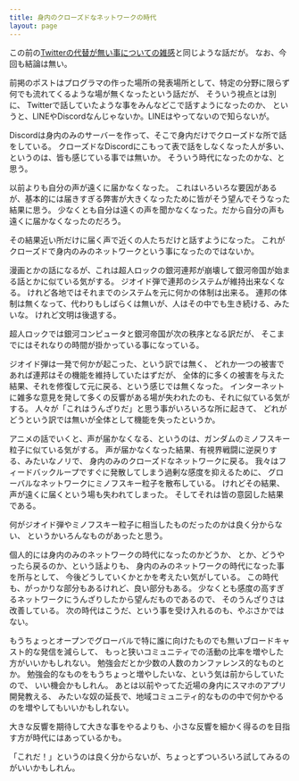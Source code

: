```yaml
---
title: 身内のクローズドなネットワークの時代
layout: page
---
```

この前の[Twitterの代替が無い事についての雑感](https://karino2.github.io/2025/02/12/no_twitter_alternative.html)と同じような話だが。
なお、今回も結論は無い。

前掲のポストはプログラマの作った場所の発表場所として、特定の分野に限らず何でも流れてくるような場が無くなったという話だが、
そういう視点とは別に、
Twitterで話していたような事をみんなどこで話すようになったのか、
というと、LINEやDiscordなんじゃないか。LINEはやってないので知らないが。

Discordは身内のみのサーバーを作って、そこで身内だけでクローズドな所で話をしている。
クローズドなDiscordにこもって表で話をしなくなった人が多い、
というのは、皆も感じている事では無いか。
そういう時代になったのかな、と思う。

以前よりも自分の声が遠くに届かなくなった。
これはいろいろな要因があるが、基本的には届きすぎる弊害が大きくなったために皆がそう望んでそうなった結果に思う。
少なくとも自分は遠くの声を聞かなくなった。だから自分の声も遠くに届かなくなったのだろう。

その結果近い所だけに届く声で近くの人たちだけと話すようになった。
これがクローズドで身内のみのネットワークという事になったのではないか。

漫画とかの話になるが、これは超人ロックの銀河連邦が崩壊して銀河帝国が始まる話とかに似ている気がする。
ジオイド弾で連邦のシステムが維持出来なくなる。
けれど各地ではそれまでのシステムを元に何かの体制は出来る。
連邦の体制は無くなって、代わりもしばらくは無いが、人はその中でも生き続ける、みたいな。
けれど文明は後退する。

超人ロックでは銀河コンピュータと銀河帝国が次の秩序となる訳だが、
そこまでにはそれなりの時間が掛かっている事になっている。

ジオイド弾は一発で何かが起こった、という訳では無く、
どれか一つの被害であれば連邦はその機能を維持していたはずだが、
全体的に多くの被害を与えた結果、それを修復して元に戻る、という感じでは無くなった。
インターネットに雑多な意見を発して多くの反響がある場が失われたのも、それに似ている気がする。
人々が「これはうんざりだ」と思う事がいろいろな所に起きて、
どれがどうという訳では無いが全体として機能を失ったというか。

アニメの話でいくと、声が届かなくなる、というのは、ガンダムのミノフスキー粒子に似ている気がする。
声が届かなくなった結果、有視界戦闘に逆戻りする、みたいなノリで、
身内のみのクローズドなネットワークに戻る。
我々はフィードバックループですぐに発散してしまう過剰な感度を抑えるために、
グローバルなネットワークにミノフスキー粒子を散布している。
けれどその結果、声が遠くに届くという場も失われてしまった。
そしてそれは皆の意図した結果である。

何がジオイド弾やミノフスキー粒子に相当したものだったのかは良く分からない、
というかいろんなものがあったと思う。

個人的には身内のみのネットワークの時代になったのかどうか、
とか、どうやったら戻るのか、という話よりも、
身内のみのネットワークの時代になった事を所与として、
今後どうしていくかとかを考えたい気がしている。
この時代も、がっかりな部分もあるけれど、良い部分もある。
少なくとも感度の高すぎるネットワークにうんざりしたから望んだものであるので、
そのうんざりさは改善している。
次の時代はこうだ、という事を受け入れるのも、やぶさかではない。

もうちょっとオープンでグローバルで特に誰に向けたものでも無いブロードキャスト的な発信を減らして、
もっと狭いコミュニティでの活動の比率を増やした方がいいかもしれない。
勉強会だとか少数の人数のカンファレンス的なものとか。
勉強会的なものをもうちょっと増やしたいな、という気は前からしていたので、
いい機会かもしれん。
あとは以前やってた近場の身内にスマホのアプリ開発教える、
みたいな奴の延長で、地域コミュニティ的なものの中で何かやるのを増やしてもいいかもしれない。

大きな反響を期待して大きな事をやるよりも、小さな反響を細かく得るのを目指す方が時代にはあっているかも。

「これだ！」というのは良く分からないが、ちょっとずついろいろ試してみるのがいいかもしれん。